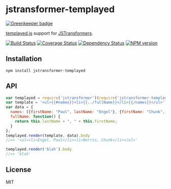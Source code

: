 # jstransformer-templayed

[![Greenkeeper badge](https://badges.greenkeeper.io/jstransformers/jstransformer-templayed.svg)](https://greenkeeper.io/)

[templayed.js](https://github.com/heldr/node-templayed) support for [JSTransformers](http://github.com/jstransformers).

[![Build Status](https://img.shields.io/travis/jstransformers/jstransformer-templayed/master.svg)](https://travis-ci.org/jstransformers/jstransformer-templayed)
[![Coverage Status](https://img.shields.io/codecov/c/github/jstransformers/jstransformer-templayed/master.svg)](https://codecov.io/gh/jstransformers/jstransformer-templayed)
[![Dependency Status](https://img.shields.io/david/jstransformers/jstransformer-templayed/master.svg)](http://david-dm.org/jstransformers/jstransformer-templayed)
[![NPM version](https://img.shields.io/npm/v/jstransformer-templayed.svg)](https://www.npmjs.org/package/jstransformer-templayed)

## Installation

    npm install jstransformer-templayed

## API

```js
var templayed = require('jstransformer')(require('jstransformer-templayed'));
var template = '<ul>{{#names}}<li>{{../fullName}}</li>{{/names}}</ul>';
var data = {
  names: [{firstName: "Paul", lastName: "Engel"}, {firstName: "Chunk", lastName: "Norris"}],
  fullName: function() {
    return this.lastName + ", " + this.firstName;
  }
};
templayed.render(template, data).body
//=> '<ul><li>Engel, Paul</li><li>Norris, Chunk</li></ul>'

templayed.render('blah').body
//=> 'blah'
```

## License

MIT

